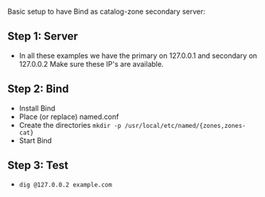 Basic setup to have Bind as catalog-zone secondary server:

## Step 1: Server
- In all these examples we have the primary on 127.0.0.1 and secondary on 127.0.0.2
  Make sure these IP's are available.

## Step 2: Bind
- Install Bind
- Place (or replace) named.conf
- Create the directories `mkdir -p /usr/local/etc/named/{zones,zones-cat}`
- Start Bind

## Step 3: Test
- `dig @127.0.0.2 example.com`
